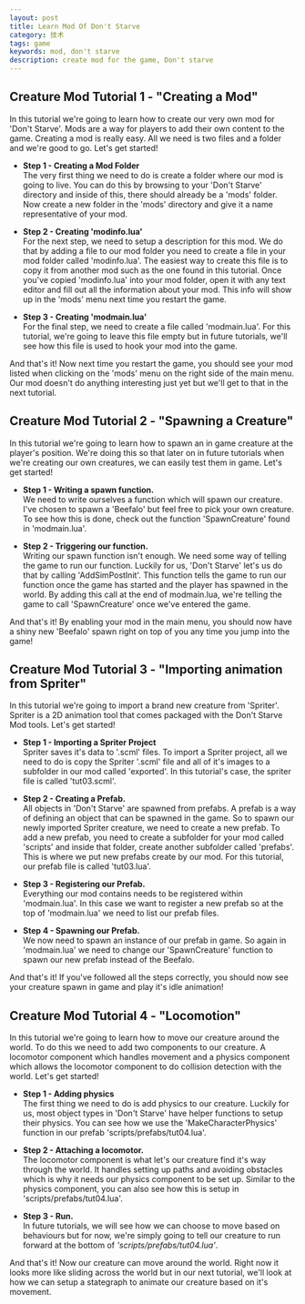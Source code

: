 ```yaml
---
layout: post
title: Learn Mod Of Don't Starve
category: 技术
tags: game
keywords: mod, don't starve
description: create mod for the game, Don't starve
---
```


## Creature Mod Tutorial 1 - "Creating a Mod"


In this tutorial we're going to learn how to create our very own mod for 'Don't Starve'.  Mods are a way for players to add their own content to the game.  Creating a mod is really easy.  All we need is two files and a folder and we're good to go.  Let's get started!

-  **Step 1 - Creating a Mod Folder**  
	The very first thing we need to do is create a folder where our mod is going to live.  You can do this by browsing to your 'Don't Starve' directory and inside of this, there should already be a 'mods' folder.  Now create a new folder in the 'mods' directory and give it a name representative of your mod.

-  **Step 2 - Creating 'modinfo.lua'**  
	For the next step, we need to setup a description for this mod.  We do that by adding a file to our mod folder you need to create a file in your mod folder called 'modinfo.lua'.  The easiest way to create this file is to copy it from another mod such as the one found in this tutorial.  Once you've copied 'modinfo.lua' into your mod folder, open it with any text editor and fill out all the information about your mod.  This info will show up in the 'mods' menu next time you restart the game.

-  **Step 3 - Creating 'modmain.lua'**  
	For the final step, we need to create a file called 'modmain.lua'.  For this tutorial, we're going to leave this file empty but in future tutorials, we'll see how this file is used to hook your mod into the game.

And that's it!  Now next time you restart the game, you should see your mod listed when clicking on the 'mods' menu on the right side of the main menu.  Our mod doesn't do anything interesting just yet but we'll get to that in the next tutorial.

## Creature Mod Tutorial 2 - "Spawning a Creature"

In this tutorial we're going to learn how to spawn an in game creature at the player's position.  We're doing this so that later on in future tutorials when we're creating our own creatures, we can easily test them in game.  Let's get started!

-  **Step 1 - Writing a spawn function.**  
	We need to write ourselves a function which will spawn our creature.  I've chosen to spawn a 'Beefalo' but feel free to pick your own creature.  To see how this is done, check out the function 'SpawnCreature' found in 'modmain.lua'.

- **Step 2 - Triggering our function.**  
	Writing our spawn function isn't enough.  We need some way of telling the game to run our function.  Luckily for us, 'Don't Starve' let's us do that by calling 'AddSimPostInit'.  This function tells the game to run our function once the game has started and the player has spawned in the world.  By adding this call at the end of modmain.lua, we're telling the game to call 'SpawnCreature' once we've entered the game.

And that's it!  By enabling your mod in the main menu, you should now have a shiny new 'Beefalo' spawn right on top of you any time you jump into the game!

## Creature Mod Tutorial 3 - "Importing animation from Spriter"

In this tutorial we're going to import a brand new creature from 'Spriter'.  Spriter is a 2D animation tool that comes packaged with the Don't Starve Mod tools.  Let's get started!

-  **Step 1 - Importing a Spriter Project**  
	Spriter saves it's data to '.scml' files.  To import a Spriter project, all we need to do is copy the Spriter '.scml' file and all of it's images to a subfolder in our mod called 'exported'.  In this tutorial's case, the spriter file is called 'tut03.scml'.

-  **Step 2 - Creating a Prefab.**  
	All objects in 'Don't Starve' are spawned from prefabs.  A prefab is a way of defining an object that can be spawned in the game.  So to spawn our newly imported Spriter creature, we need to create a new prefab.  To add a new prefab, you need to create a subfolder for your mod called 'scripts' and inside that folder, create another subfolder called 'prefabs'.  This is where we put new prefabs create by our mod.  For this tutorial, our prefab file is called 'tut03.lua'.

-  **Step 3 - Registering our Prefab.**  
	Everything our mod contains needs to be registered within 'modmain.lua'.  In this case we want to register a new prefab so at the top of 'modmain.lua' we need to list our prefab files.

-  **Step 4 - Spawning our Prefab.**  
	We now need to spawn an instance of our prefab in game.  So again in 'modmain.lua' we need to change our 'SpawnCreature' function to spawn our new prefab instead of the Beefalo.

And that's it!  If you've followed all the steps correctly, you should now see your creature spawn in game and play it's idle animation!

## Creature Mod Tutorial 4 - "Locomotion"

In this tutorial we're going to learn how to move our creature around the world.  To do this we need to add two components to our creature.  A locomotor component which handles movement and a physics component which allows the locomotor component to do collision detection with the world.  Let's get started!

-  **Step 1 - Adding physics**  
	The first thing we need to do is add physics to our creature.  Luckily for us, most object types in 'Don't Starve' have helper functions to setup their physics. You can see how we use the 'MakeCharacterPhysics' function in our prefab 'scripts/prefabs/tut04.lua'.

- **Step 2 - Attaching a locomotor.**  
	The locomotor component is what let's our creature find it's way through the world.  It handles setting up paths and avoiding obstacles which is why it needs our physics component to be set up.  Similar to the physics component, you can also see how this is setup in 'scripts/prefabs/tut04.lua'.

-  **Step 3 - Run.**  
	In future tutorials, we will see how we can choose to move based on behaviours but for now, we're simply going to tell our creature to run forward at the bottom of *'scripts/prefabs/tut04.lua'*.

And that's it!  Now our creature can move around the world.  Right now it looks more like sliding across the world but in our next tutorial, we'll look at how we can setup a stategraph to animate our creature based on it's movement.